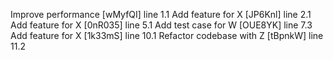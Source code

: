 Improve performance [wMyfQI] line 1.1
Add feature for X [JP6Knl] line 2.1
Add feature for X [0nR035] line 5.1
Add test case for W [OUE8YK] line 7.3
Add feature for X [1k33mS] line 10.1
Refactor codebase with Z [tBpnkW] line 11.2
